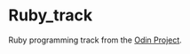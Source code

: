 # Ruby_track


Ruby programming track from the 
[Odin Project](https://www.theodinproject.com/courses/ruby-programming).